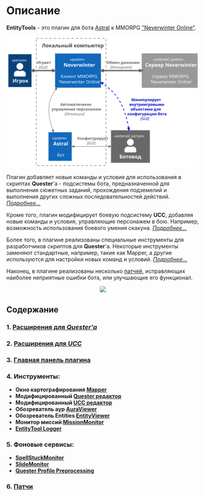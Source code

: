 # **Описание**
**EntityTools** - это плагин для бота [Astral](https://www.neverwinter-bot.com/forums/index.php) к MMORPG ["Neverwinter Online"](https://www.arcgames.com/en/games/neverwinter/news).

<p align="center"><img src="General/diagrams/C4-Context-RU.svg"></p>

Плагин добавляет новые команды и условия для использования в скриптах **Quester**'a - подсистемы бота, предназначенной для выполнения сюжетных заданий, прохождения подземелий и выполнения других сложных последовательностей действий. [*Подробнее...*](Quester/EntityTools-QuesterExtensions-RU.md)

Кроме того, плагин модифицирует боевую подсистему **UCC**, добавляя новые команды и условия, управляющие персонажем в бою. Например, возможность использования боевого умения скакуна. [*Подробнее...*](Ucc/EntityTools-UccExtensions-RU.md)

Более того, в плагине реализованы специальные инструменты для разработчиков скриптов для **Quester**'а. Некоторые инструменты заменяют стандартные, например, такие как Mapper, а другие используются для настройки новых команд и условий. [*Подробнее...*](Patches/Mapper/Mapper-RU.md)

Наконец, в плагине реализованы несколько [патчей](Patches/Overview-RU.md), исправляющих наиболее неприятные ошибки бота, или улучшающие его функционал.

<p align="center"><img src="General/diagrams/С4-Component-RU.svg"></p>

## **Содержание**
### **1. [Расширения для *Quester'a*](Quester/EntityTools-QuesterExtensions-RU.md)**
### **2. [Расширения для *UCC*](Ucc/EntityTools-UccExtensions-RU.md)**
### **3. [Главная панель плагина](MainPanel/Overview-RU.md)**
### **4. Инструменты:**
- **Окно картографирования [Mapper](Patches/Mapper/Mapper-RU.md)** 
- **Модифицированный [Quester редактор](Quester/img/QuesterEditor.gif)** 
- **Модифицированный [UCC редактор](Ucc/Editor/UccEditor-RU.md)** 
- **Обозреватель аур [AuraViewer](MainPanel/AuraViewer-RU.md#ref-AuraViewer)**
- **Обозреватель Entities [EntityViewer](General/EntityIdentification-RU.md#ref-EntityViewer)**
- **Монитор миссий [MissionMonitor](MainPanel/MissionMonitor-RU.md)**
- **[EntityTool Logger](MainPanel/img/Utilites/Logger.png)**
<!-- - **[Редактор CustomRegionSet](General/CustomRegionSet-RU.md#ref-CustomRegionSet-Editor)** -->
<!-- - **[Помощник зачарования (EnchantHelper)](MainPanel/EnchantHelper-RU.md)**   -->

### **5. Фоновые сервисы:**
- **[SpellStuckMonitor](MainPanel/UnstuckSpells-RU.md)**
- **[SlideMonitor](MainPanel/img/Settings/SlideMonitor.png)**
- **[Quester Profile Preprocessing](MainPanel/QuesterProfilePreprocessing-RU.md)**

### **6. [Патчи](Patches/Overview-RU.md)**
